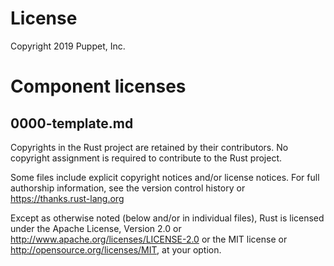 # License

Copyright 2019 Puppet, Inc.

# Component licenses

## 0000-template.md

Copyrights in the Rust project are retained by their contributors. No copyright
assignment is required to contribute to the Rust project.

Some files include explicit copyright notices and/or license notices. For full
authorship information, see the version control history or
https://thanks.rust-lang.org

Except as otherwise noted (below and/or in individual files), Rust is licensed
under the Apache License, Version 2.0 <LICENSE-APL2> or
<http://www.apache.org/licenses/LICENSE-2.0> or the MIT license <LICENSE-MIT> or
<http://opensource.org/licenses/MIT>, at your option.
